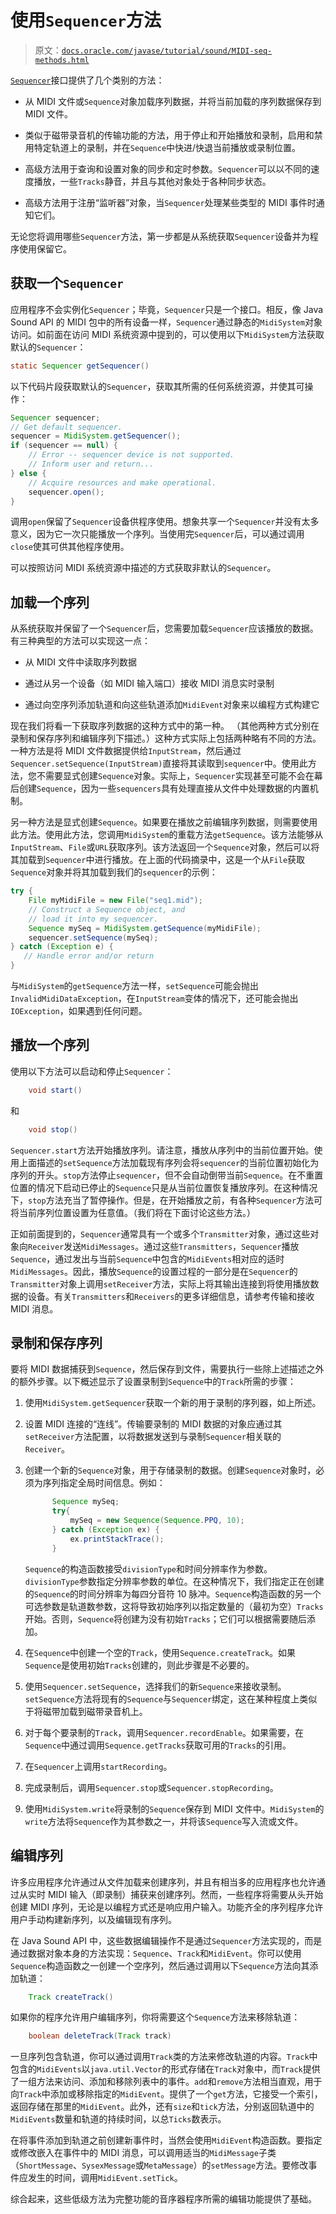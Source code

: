 # 使用`Sequencer`方法

> 原文：[`docs.oracle.com/javase/tutorial/sound/MIDI-seq-methods.html`](https://docs.oracle.com/javase/tutorial/sound/MIDI-seq-methods.html)

[`Sequencer`](https://docs.oracle.com/javase/8/docs/api/javax/sound/midi/Sequencer.html)接口提供了几个类别的方法：

+   从 MIDI 文件或`Sequence`对象加载序列数据，并将当前加载的序列数据保存到 MIDI 文件。

+   类似于磁带录音机的传输功能的方法，用于停止和开始播放和录制，启用和禁用特定轨道上的录制，并在`Sequence`中快进/快退当前播放或录制位置。

+   高级方法用于查询和设置对象的同步和定时参数。`Sequencer`可以以不同的速度播放，一些`Tracks`静音，并且与其他对象处于各种同步状态。

+   高级方法用于注册“监听器”对象，当`Sequencer`处理某些类型的 MIDI 事件时通知它们。

无论您将调用哪些`Sequencer`方法，第一步都是从系统获取`Sequencer`设备并为程序使用保留它。

## 获取一个`Sequencer`

应用程序不会实例化`Sequencer`；毕竟，`Sequencer`只是一个接口。相反，像 Java Sound API 的 MIDI 包中的所有设备一样，`Sequencer`通过静态的`MidiSystem`对象访问。如前面在访问 MIDI 系统资源中提到的，可以使用以下`MidiSystem`方法获取默认的`Sequencer`：

```java
static Sequencer getSequencer()

```

以下代码片段获取默认的`Sequencer`，获取其所需的任何系统资源，并使其可操作：

```java
Sequencer sequencer;
// Get default sequencer.
sequencer = MidiSystem.getSequencer(); 
if (sequencer == null) {
    // Error -- sequencer device is not supported.
    // Inform user and return...
} else {
    // Acquire resources and make operational.
    sequencer.open();
}

```

调用`open`保留了`Sequencer`设备供程序使用。想象共享一个`Sequencer`并没有太多意义，因为它一次只能播放一个序列。当使用完`Sequencer`后，可以通过调用`close`使其可供其他程序使用。

可以按照访问 MIDI 系统资源中描述的方式获取非默认的`Sequencer`。

## 加载一个序列

从系统获取并保留了一个`Sequencer`后，您需要加载`Sequencer`应该播放的数据。有三种典型的方法可以实现这一点：

+   从 MIDI 文件中读取序列数据

+   通过从另一个设备（如 MIDI 输入端口）接收 MIDI 消息实时录制

+   通过向空序列添加轨道和向这些轨道添加`MidiEvent`对象来以编程方式构建它

现在我们将看一下获取序列数据的这种方式中的第一种。 （其他两种方式分别在录制和保存序列和编辑序列下描述。）这种方式实际上包括两种略有不同的方法。一种方法是将 MIDI 文件数据提供给`InputStream`，然后通过`Sequencer.setSequence(InputStream)`直接将其读取到`sequencer`中。使用此方法，您不需要显式创建`Sequence`对象。实际上，`Sequencer`实现甚至可能不会在幕后创建`Sequence`，因为一些`sequencers`具有处理直接从文件中处理数据的内置机制。

另一种方法是显式创建`Sequence`。如果要在播放之前编辑序列数据，则需要使用此方法。使用此方法，您调用`MidiSystem`的重载方法`getSequence`。该方法能够从`InputStream`、`File`或`URL`获取序列。该方法返回一个`Sequence`对象，然后可以将其加载到`Sequencer`中进行播放。在上面的代码摘录中，这是一个从`File`获取`Sequence`对象并将其加载到我们的`sequencer`的示例：

```java
try {
    File myMidiFile = new File("seq1.mid");
    // Construct a Sequence object, and
    // load it into my sequencer.
    Sequence mySeq = MidiSystem.getSequence(myMidiFile);
    sequencer.setSequence(mySeq);
} catch (Exception e) {
   // Handle error and/or return
}

```

与`MidiSystem`的`getSequence`方法一样，`setSequence`可能会抛出`InvalidMidiDataException`，在`InputStream`变体的情况下，还可能会抛出`IOException`，如果遇到任何问题。

## 播放一个序列

使用以下方法可以启动和停止`Sequencer`：

```java
    void start()

```

和

```java
    void stop()

```

`Sequencer.start`方法开始播放序列。请注意，播放从序列中的当前位置开始。使用上面描述的`setSequence`方法加载现有序列会将`sequencer`的当前位置初始化为序列的开头。`stop`方法停止`sequencer`，但不会自动倒带当前`Sequence`。在不重置位置的情况下启动已停止的`Sequence`只是从当前位置恢复播放序列。在这种情况下，`stop`方法充当了暂停操作。但是，在开始播放之前，有各种`Sequencer`方法可将当前序列位置设置为任意值。（我们将在下面讨论这些方法。）

正如前面提到的，`Sequencer`通常具有一个或多个`Transmitter`对象，通过这些对象向`Receiver`发送`MidiMessages`。通过这些`Transmitters`，`Sequencer`播放`Sequence`，通过发出与当前`Sequence`中包含的`MidiEvents`相对应的适时`MidiMessages`。因此，播放`Sequence`的设置过程的一部分是在`Sequencer`的`Transmitter`对象上调用`setReceiver`方法，实际上将其输出连接到将使用播放数据的设备。有关`Transmitters`和`Receivers`的更多详细信息，请参考传输和接收 MIDI 消息。

## 录制和保存序列

要将 MIDI 数据捕获到`Sequence`，然后保存到文件，需要执行一些除上述描述之外的额外步骤。以下概述显示了设置录制到`Sequence`中的`Track`所需的步骤：

1.  使用`MidiSystem.getSequencer`获取一个新的用于录制的序列器，如上所述。

1.  设置 MIDI 连接的“连线”。传输要录制的 MIDI 数据的对象应通过其`setReceiver`方法配置，以将数据发送到与录制`Sequencer`相关联的`Receiver`。

1.  创建一个新的`Sequence`对象，用于存储录制的数据。创建`Sequence`对象时，必须为序列指定全局时间信息。例如：

    ```java
          Sequence mySeq;
          try{
              mySeq = new Sequence(Sequence.PPQ, 10);
          } catch (Exception ex) { 
              ex.printStackTrace(); 
          }

    ```

    `Sequence`的构造函数接受`divisionType`和时间分辨率作为参数。`divisionType`参数指定分辨率参数的单位。在这种情况下，我们指定正在创建的`Sequence`的时间分辨率为每四分音符 10 脉冲。`Sequence`构造函数的另一个可选参数是轨道数参数，这将导致初始序列以指定数量的（最初为空）`Tracks`开始。否则，`Sequence`将创建为没有初始`Tracks`；它们可以根据需要随后添加。

1.  在`Sequence`中创建一个空的`Track`，使用`Sequence.createTrack`。如果`Sequence`是使用初始`Tracks`创建的，则此步骤是不必要的。

1.  使用`Sequencer.setSequence`，选择我们的新`Sequence`来接收录制。`setSequence`方法将现有的`Sequence`与`Sequencer`绑定，这在某种程度上类似于将磁带加载到磁带录音机上。

1.  对于每个要录制的`Track`，调用`Sequencer.recordEnable`。如果需要，在`Sequence`中通过调用`Sequence.getTracks`获取可用的`Tracks`的引用。

1.  在`Sequencer`上调用`startRecording`。

1.  完成录制后，调用`Sequencer.stop`或`Sequencer.stopRecording`。

1.  使用`MidiSystem.write`将录制的`Sequence`保存到 MIDI 文件中。`MidiSystem`的`write`方法将`Sequence`作为其参数之一，并将该`Sequence`写入流或文件。

## 编辑序列

许多应用程序允许通过从文件加载来创建序列，并且有相当多的应用程序也允许通过从实时 MIDI 输入（即录制）捕获来创建序列。然而，一些程序将需要从头开始创建 MIDI 序列，无论是以编程方式还是响应用户输入。功能齐全的序列程序允许用户手动构建新序列，以及编辑现有序列。

在 Java Sound API 中，这些数据编辑操作不是通过`Sequencer`方法实现的，而是通过数据对象本身的方法实现：`Sequence`、`Track`和`MidiEvent`。你可以使用`Sequence`构造函数之一创建一个空序列，然后通过调用以下`Sequence`方法向其添加轨道：

```java
    Track createTrack() 

```

如果你的程序允许用户编辑序列，你将需要这个`Sequence`方法来移除轨道：

```java
    boolean deleteTrack(Track track) 

```

一旦序列包含轨道，你可以通过调用`Track`类的方法来修改轨道的内容。`Track`中包含的`MidiEvents`以`java.util.Vector`的形式存储在`Track`对象中，而`Track`提供了一组方法来访问、添加和移除列表中的事件。`add`和`remove`方法相当直观，用于向`Track`中添加或移除指定的`MidiEvent`。提供了一个`get`方法，它接受一个索引，返回存储在那里的`MidiEvent`。此外，还有`size`和`tick`方法，分别返回轨道中的`MidiEvents`数量和轨道的持续时间，以总`Ticks`数表示。

在将事件添加到轨道之前创建新事件时，当然会使用`MidiEvent`构造函数。要指定或修改嵌入在事件中的 MIDI 消息，可以调用适当的`MidiMessage`子类（`ShortMessage`、`SysexMessage`或`MetaMessage`）的`setMessage`方法。要修改事件应发生的时间，调用`MidiEvent.setTick`。

综合起来，这些低级方法为完整功能的音序器程序所需的编辑功能提供了基础。
